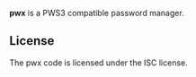 
**pwx** is a PWS3 compatible password manager.

## License

The pwx code is licensed under the ISC license.

